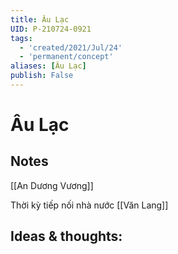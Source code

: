 ```yaml
---
title: Âu Lạc
UID: P-210724-0921
tags:
  - 'created/2021/Jul/24'
  - 'permanent/concept'
aliases: [Âu Lạc]
publish: False
---
```

# Âu Lạc

## Notes
[[An Dương Vương]]

Thời kỳ tiếp nối nhà nước [[Văn Lang]]

## Ideas & thoughts:

